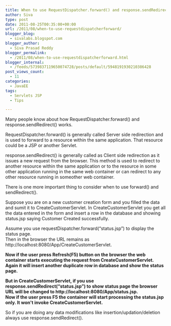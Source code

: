 ```yaml
---
title: When to use RequestDispatcher.forward() and response.sendRedirect()?
author: Siva
type: post
date: 2011-08-25T00:35:00+00:00
url: /2011/08/when-to-use-requestdispatcherforward/
blogger_blog:
  - sivalabs.blogspot.com
blogger_author:
  - Siva Prasad Reddy
blogger_permalink:
  - /2011/08/when-to-use-requestdispatcherforward.html
blogger_internal:
  - /feeds/5739837119650074728/posts/default/5948191930210386428
post_views_count:
  - 11
categories:
  - JavaEE
tags:
  - Servlets JSP
  - Tips

---
```

Many people know about how RequestDispatcher.forward() and response.sendRedirect() works.

RequestDispatcher.forward() is generally called Server side redirection and is used to forward to a resource within the same application. That resource could be a JSP or another Servlet.

response.sendRedirect() is generally called as Client side redirection as it issues a new request from the browser. This method is used to redirect to another resource within the same application or to the resource in some other application running in the same web container or can redirect to any other resource running in someother web container.

There is one more important thing to consider when to use forward() and sendRedirect().

Suppose you are on a new customer creation form and you filled the data and sumit it to CreateCustomerServlet. In CreateCustomerServlet you get all the data entered in the form and insert a row in the database and showing status.jsp saying Customer Created successfully.

Assume you use requestDispatcher.forward(&#8220;status.jsp&#8221;) to display the status page.  
Then in the browser the URL remains as http://localhost:8080/App/CreateCustomerServlet.

**Now if the user press Refresh(F5) button on the browser the web container starts executing the request from CreateCustomerServlet. Again it will insert another duplicate row in database and show the status page.**

**But in CreateCustomerServlet, if you use response.sendRedirect(&#8220;status.jsp&#8221;) to show status page the browser URL will be changed to http://localhost:8080/App/status.jsp.  
Now if the user press F5 the container will start processing the status.jsp only. It won't invoke CreateCustomerServlet.**

So if you are doing any data modifications like insertion/updation/deletion always use response.sendRedirect().
